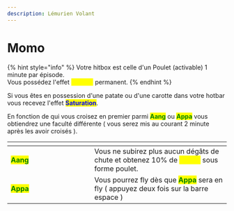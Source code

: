 ```yaml
---
description: Lémurien Volant
---
```


# Momo

{% hint style="info" %}
Votre hitbox est celle d'un Poulet (activable) 1 minute par épisode.\
Vous possédez l'effet <mark style="color:yellow;">**Speed I**</mark> permanent.
{% endhint %}

Si vous êtes en possession d'une patate ou d'une carotte dans votre hotbar vous recevez l'effet <mark style="color:blue;">**Saturation**</mark>.

En fonction de qui vous croisez en premier parmi <mark style="color:green;">**Aang**</mark> ou <mark style="color:green;">**Appa**</mark> vous obtiendrez une faculté différente ( vous serez mis au courant 2 minute après les avoir croisés ).

<table><thead><tr><th width="176"></th><th></th></tr></thead><tbody><tr><td><mark style="color:green;"><strong>Aang</strong></mark></td><td>Vous ne subirez plus aucun dégâts de chute et obtenez 10% de <mark style="color:yellow;">Speed</mark> sous forme poulet.</td></tr><tr><td><mark style="color:green;"><strong>Appa</strong></mark></td><td>Vous pourrez fly dès que <mark style="color:green;"><strong>Appa</strong></mark> sera en fly ( appuyez deux fois sur la barre espace )</td></tr></tbody></table>

<figure><img src="https://media.giphy.com/media/hfT4eNf5EXeuY/giphy.gif" alt=""><figcaption></figcaption></figure>
